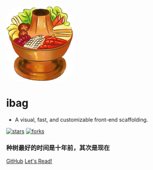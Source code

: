 <img width="180px" style="border-radius: 20%" bor src="huoguo.png">

# ibag

- A visual, fast, and customizable front-end scaffolding.

[![stars](https://badgen.net/github/stars/827652549/ibag?icon=github&color=4ab8a1)](https://github.com/827652549/ibag) [![forks](https://badgen.net/github/forks/827652549/ibag?icon=github&color=4ab8a1)](https://github.com/827652549/ibag)

### 种树最好的时间是十年前，其次是现在

[GitHub](<https://github.com/827652549/ibag>)
[Let's Read!](README.md)

